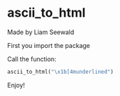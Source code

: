 # ascii_to_html

Made by Liam Seewald

First you import the package

Call the function:
```python
ascii_to_html("\x1b[4munderlined")
```

Enjoy!